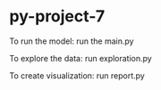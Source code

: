 # py-project-7
To run the model: run the main.py

To explore the data: run exploration.py

To create visualization: run report.py


